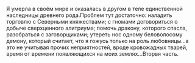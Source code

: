 <!--2025-08-10 22:32:30--><!--pdate:-->
Я умерла в своём мире и оказалась в другом в теле единственной наследницы древнего рода.Проблем тут достаточно: наладить торговлю с Северными княжествами; с гномами договориться о добыче сверхценного алитриума; помочь дракону, которого спасла, разобраться с заговорщиками; утереть нос одному беловолосому демону, который считает, что я гожусь только на роль любовницы...а это не учитывая прочих неприятностей, вроде кровожадных тварей, время от времени появляющихся на моих землях...Вторвя часть.
